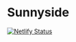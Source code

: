 # Sunnyside

[![Netlify Status](https://api.netlify.com/api/v1/badges/2414f5f2-4871-480d-8fce-d7ea137ba9fa/deploy-status)](https://app.netlify.com/sites/youthful-haibt-3b32b6/deploys)
